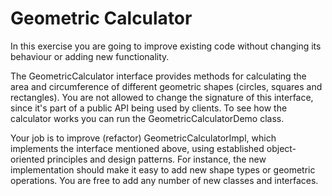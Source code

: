 # Geometric Calculator

In this exercise you are going to improve existing code without changing its behaviour or adding new
functionality.

The GeometricCalculator interface provides methods for calculating the area and
circumference of different geometric shapes (circles, squares and rectangles).  You are not allowed to
change the signature of this interface, since it's part of a public API being used by clients.
To see how the calculator works you can run the GeometricCalculatorDemo class.

Your job is to improve (refactor) GeometricCalculatorImpl, which implements the interface
mentioned above, using established object-oriented principles and design patterns. For instance, the new
implementation should make it easy to add new shape types or geometric operations.
You are free to add any number of new classes and interfaces.
